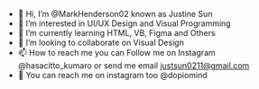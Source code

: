 - 👋 Hi, I’m @MarkHenderson02 known as Justine Sun
- 👀 I’m interested in UI/UX Design and Visual Programming
- 🌱 I’m currently learning HTML, VB, Figma and Others
- 💞️ I’m looking to collaborate on Visual Design
- 📫 How to reach me you can Follow me on Instagram @hasacitto_kumaro or send me email justsun0211@gmail.com
- 🧺 You can reach me on instagram too @dopiomind

<!---
MarkHenderson02/MarkHenderson02 is a ✨ special ✨ repository because its `README.md` (this file) appears on your GitHub profile.
You can click the Preview link to take a look at your changes.
--->
